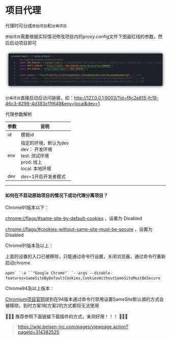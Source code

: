 # 项目代理

代理时可分成`原始项目`和`分离项目`

`原始项目`需要根据实际情况修改项目内的proxy.config文件下图画红线的参数，然后启动项目即可

<img src="/img/iShot2022-01-30 21.47.20.png"  width="800"   />

`分离项目`直接启动后访问链接，如：http://127.0.0.1:9003/?id=f8c2e815-fc18-46c3-8298-4d383c11f649&env=local&dev=1

代理参数解析

| 参数 | 说明                                                         |
| ---- | ------------------------------------------------------------ |
| id   | 模板id                                                       |
| env  | 指定的环境，默认为dev<br />dev： 开发环境<br />test: 测试环境<br />prod: 线上<br />local: 本地环境 |
| dev  | dev=1开启开发者模式                                          |

------



#### 如何在不启动原始项目的情况下成功代理分离项目？

Chrome91版本以下：

[chrome://flags/#same-site-by-default-cookies](chrome://flags/#same-site-by-default-cookies) ，设置为 Disabled

[chrome://flags/#cookies-without-same-site-must-be-secure](chrome://flags/#cookies-without-same-site-must-be-secure) ，设置为 Disabled

Chrome91版本及以上：

上面的设置的入口已被移除，只能通过命令行设置，关闭浏览器，通过命令行重新启动chrome

```
open` `-a ``"Google Chrome"` `--args --disable-features=SameSiteByDefaultCookies,CookiesWithoutSameSiteMustBeSecure
```

 Chrome94及以上版本：

[Chromium项目官网](https://www.chromium.org/updates/same-site)提到在94版本通过命令行禁用设置SameSite默认值的方式会被移除，到时方案1和方案2的方式都将无法使用

🎉🎉🎉  推荐参照下面链接下载插件的方式，亲测好用！！！ 🎉🎉🎉

> https://wiki.beisen-inc.com/pages/viewpage.action?pageId=314382525











